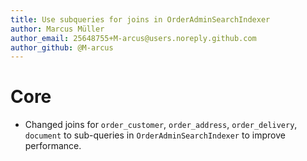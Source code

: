 ```yaml
---
title: Use subqueries for joins in OrderAdminSearchIndexer
author: Marcus Müller
author_email: 25648755+M-arcus@users.noreply.github.com
author_github: @M-arcus
---
```

# Core
* Changed joins for `order_customer`, `order_address`, `order_delivery`, `document` to sub-queries in `OrderAdminSearchIndexer` to improve performance.
